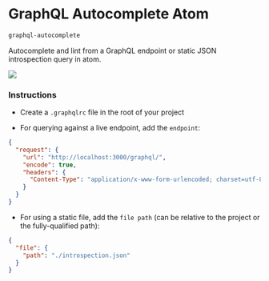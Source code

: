 # GraphQL Autocomplete Atom

```sh
graphql-autocomplete
```

Autocomplete and lint from a GraphQL endpoint or static JSON introspection query in atom.

![](https://github.com/nicolaslopezj/atom-graphql-autocomplete/blob/master/resources/example.png)

### Instructions

- Create a ```.graphqlrc``` file in the root of your project

- For querying against a live endpoint, add the ```endpoint```:

```json
{
  "request": {
    "url": "http://localhost:3000/graphql/",
    "encode": true,
    "headers": {
      "Content-Type": "application/x-www-form-urlencoded; charset=utf-8"
    }
  }
}
```

- For using a static file, add the `file path` (can be relative to the project or the fully-qualified path):

```json
{
  "file": {
    "path": "./introspection.json"
  }
}
```
